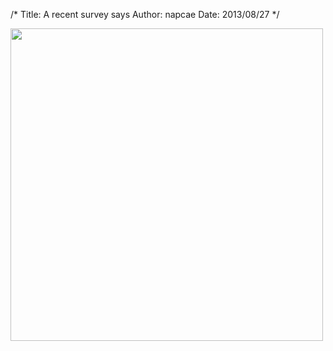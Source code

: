 /*
Title: A recent survey says
Author: napcae
Date: 2013/08/27
*/

<img src="http://31.media.tumblr.com/5e87c27fb6a2e1cf6ee0b2f3e0ebdc77/tumblr_ms5bltnFyV1qz6f9yo1_500.jpg" width="500" class="img-polaroid"/>  

